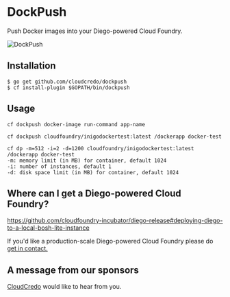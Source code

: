 # DockPush

Push Docker images into your Diego-powered Cloud Foundry.

![DockPush](https://i0.wp.com/deafwhale.com/pics/beached11.jpg)

## Installation

```
$ go get github.com/cloudcredo/dockpush
$ cf install-plugin $GOPATH/bin/dockpush
```

## Usage

```
cf dockpush docker-image run-command app-name

cf dockpush cloudfoundry/inigodockertest:latest /dockerapp docker-test

cf dp -m=512 -i=2 -d=1200 cloudfoundry/inigodockertest:latest /dockerapp docker-test
-m: memory limit (in MB) for container, default 1024
-i: number of instances, default 1
-d: disk space limit (in MB) for container, default 1024
```

## Where can I get a Diego-powered Cloud Foundry?

 https://github.com/cloudfoundry-incubator/diego-release#deploying-diego-to-a-local-bosh-lite-instance

 If you'd like a production-scale Diego-powered Cloud Foundry please do [get in contact.](http://www.cloudcredo.com/contact-us/)

## A message from our sponsors

[CloudCredo](http://www.cloudcredo.com) would like to hear from you.
